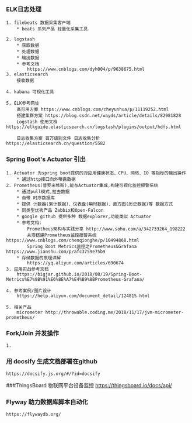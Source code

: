
### ELK日志处理
    1. filebeats 数据采集客户端
        * beats 系列产品 轻量化采集工具
            
    2. logstash 
        * 获取数据
        * 处理数据
        * 输出数据
        * 参考文档
            https://www.cnblogs.com/dyh004/p/9638675.html
    3. elasticsearch
        接收数据

    4. kabana 可视化工具
    
    5. ELK参考网址
        高可用方案 https://www.cnblogs.com/cheyunhua/p/11119252.html
        搭建集群方案 https://blog.csdn.net/wayds/article/details/82981828
        Logstash 使用文档 https://elkguide.elasticsearch.cn/logstash/plugins/output/hdfs.html

        日志收集方案 百万级别文件 日志收集分析 https://elasticsearch.cn/question/5582


### Spring Boot's Actuator 引出
    1. Actuator 为spring boot提供的对应用健康状态、CPU、网络、IO 等指标的输出操作
        * 通过http接口向外曝露数据
    2. Prometheus(普罗米修斯),能与Actuator集成,构建可视化监控报警系统
        * 通过pull模式,拉去数据
        * 自带 时序数据库 
        * 提供 计数器(累计数据)、仪表盘(瞬时数据)、直方图(历史数据)等 数据方式
        * 同类型优秀产品 Zabbix和Open-Falcon
        * google github 提供多种 数据explorer,功能类似 Actuator
        * 参考文档: 
            Prometheus架构与实践分享 http://www.sohu.com/a/342733264_198222
            从零搭建Prometheus监控报警系统 https://www.cnblogs.com/chenqionghe/p/10494868.html
            Spring Boot Metrics监控之Prometheus&Grafana https://www.jianshu.com/p/afc3759e75b9   
        * 存储数据的原理详解
            https://yq.aliyun.com/articles/690674
    3. 应用实战参考文档
        https://bigjar.github.io/2018/08/19/Spring-Boot-Metrics%E7%9B%91%E6%8E%A7%E4%B9%8BPrometheus-Grafana/
        
    4. 参考案例/图片设计
        https://help.aliyun.com/document_detail/124815.html
     
    5. 相关产品
        micrometer http://throwable.coding.me/2018/11/17/jvm-micrometer-prometheus/       
        
        
        
        
        
 ### Fork/Join 并发操作
    1.     





### 用 docsify 生成文档部署在github
    https://docsify.js.org/#/?id=docsify





###ThingsBoard 物联网平台设备监控
    https://thingsboard.io/docs/api/
    
    
    
### Flyway 助力数据库脚本自动化
    https://flywaydb.org/
    
    




